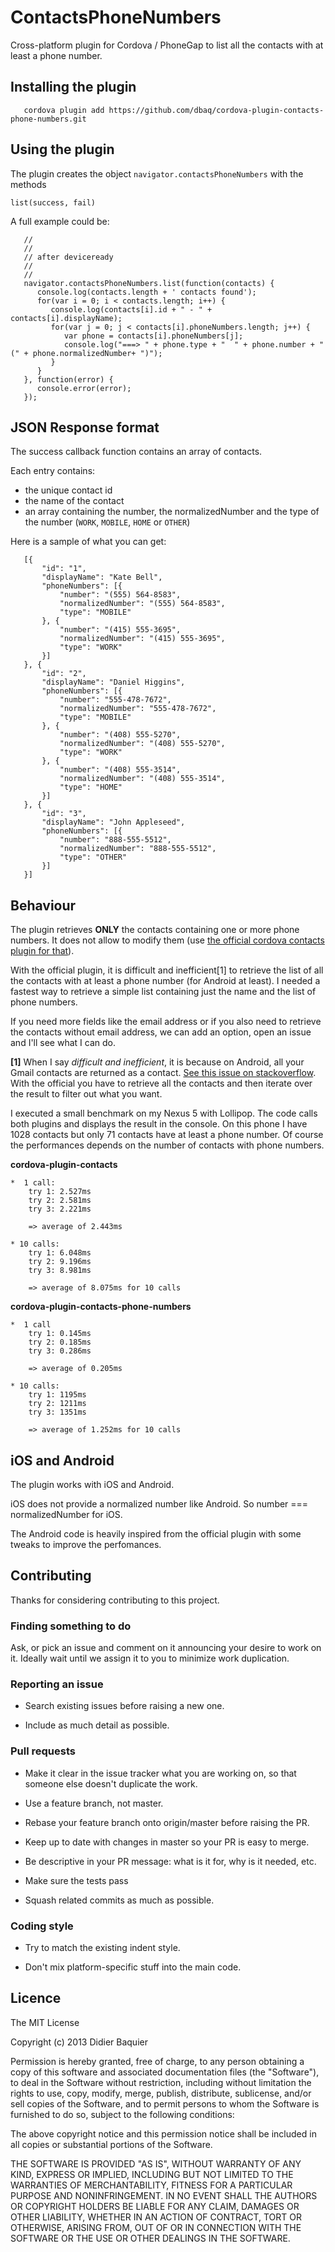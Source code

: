 # ContactsPhoneNumbers

Cross-platform plugin for Cordova / PhoneGap to list all the contacts with at least a phone number.

## Installing the plugin ##
```
   cordova plugin add https://github.com/dbaq/cordova-plugin-contacts-phone-numbers.git
```
## Using the plugin ##
The plugin creates the object `navigator.contactsPhoneNumbers` with the methods

  `list(success, fail)`

A full example could be:

```
   //
   //
   // after deviceready
   //
   //
   navigator.contactsPhoneNumbers.list(function(contacts) {
      console.log(contacts.length + ' contacts found');
      for(var i = 0; i < contacts.length; i++) {
         console.log(contacts[i].id + " - " + contacts[i].displayName);
         for(var j = 0; j < contacts[i].phoneNumbers.length; j++) {
            var phone = contacts[i].phoneNumbers[j];
            console.log("===> " + phone.type + "  " + phone.number + " (" + phone.normalizedNumber+ ")"); 
         }
      }
   }, function(error) {
      console.error(error);
   });

```

## JSON Response format

The success callback function contains an array of contacts. 

Each entry contains:

   * the unique contact id
   * the name of the contact
   * an array containing the number, the normalizedNumber and the type of the number (```WORK```, ```MOBILE```, ```HOME``` or ```OTHER```)

Here is a sample of what you can get:

```
   [{
       "id": "1",
       "displayName": "Kate Bell",
       "phoneNumbers": [{
           "number": "(555) 564-8583",
           "normalizedNumber": "(555) 564-8583",
           "type": "MOBILE"
       }, {
           "number": "(415) 555-3695",
           "normalizedNumber": "(415) 555-3695",
           "type": "WORK"
       }]
   }, {
       "id": "2",
       "displayName": "Daniel Higgins",
       "phoneNumbers": [{
           "number": "555-478-7672",
           "normalizedNumber": "555-478-7672",
           "type": "MOBILE"
       }, {
           "number": "(408) 555-5270",
           "normalizedNumber": "(408) 555-5270",
           "type": "WORK"
       }, {
           "number": "(408) 555-3514",
           "normalizedNumber": "(408) 555-3514",
           "type": "HOME"
       }]
   }, {
       "id": "3",
       "displayName": "John Appleseed",
       "phoneNumbers": [{
           "number": "888-555-5512",
           "normalizedNumber": "888-555-5512",
           "type": "OTHER"
       }]
   }]
```

## Behaviour

The plugin retrieves **ONLY** the contacts containing one or more phone numbers. It does not allow to modify them (use [the official cordova contacts plugin for that](https://github.com/apache/cordova-plugin-contacts)).

With the official plugin, it is difficult and inefficient[1] to retrieve the list of all the contacts with at least a phone number (for Android at least). I needed a fastest way to retrieve a simple list containing just the name and the list of phone numbers.

If you need more fields like the email address or if you also need to retrieve the contacts without email address, we can add an option, open an issue and I'll see what I can do.

**[1]** When I say *difficult and inefficient*, it is because on Android, all your Gmail contacts are returned as a contact. [See this issue on stackoverflow](http://stackoverflow.com/questions/20406564/phonegap-contacts-api-android-return-only-phone-contacts-and-not-gmail-conta). With the official you have to retrieve all the contacts and then iterate over the result to filter out what you want.

I executed a small benchmark on my Nexus 5 with Lollipop. The code calls both plugins and displays the result in the console. On this phone I have 1028 contacts but only 71 contacts have at least a phone number. Of course the performances depends on the number of contacts with phone numbers.

**cordova-plugin-contacts**

    *  1 call: 
        try 1: 2.527ms
        try 2: 2.581ms
        try 3: 2.221ms 
        
        => average of 2.443ms
        
    * 10 calls: 
        try 1: 6.048ms 
        try 2: 9.196ms 
        try 3: 8.981ms
        
        => average of 8.075ms for 10 calls

**cordova-plugin-contacts-phone-numbers**

    *  1 call 
        try 1: 0.145ms 
        try 2: 0.185ms 
        try 3: 0.286ms
        
        => average of 0.205ms
        
    * 10 calls: 
        try 1: 1195ms 
        try 2: 1211ms 
        try 3: 1351ms
        
        => average of 1.252ms for 10 calls

## iOS and Android

The plugin works with iOS and Android. 

iOS does not provide a normalized number like Android. So number === normalizedNumber for iOS.

The Android code is heavily inspired from the official plugin with some tweaks to improve the perfomances.

## Contributing

Thanks for considering contributing to this project.

### Finding something to do

Ask, or pick an issue and comment on it announcing your desire to work on it. Ideally wait until we assign it to you to minimize work duplication.

### Reporting an issue

- Search existing issues before raising a new one.

- Include as much detail as possible.

### Pull requests

- Make it clear in the issue tracker what you are working on, so that someone else doesn't duplicate the work.

- Use a feature branch, not master.

- Rebase your feature branch onto origin/master before raising the PR.

- Keep up to date with changes in master so your PR is easy to merge.

- Be descriptive in your PR message: what is it for, why is it needed, etc.

- Make sure the tests pass

- Squash related commits as much as possible.

### Coding style

- Try to match the existing indent style.

- Don't mix platform-specific stuff into the main code.



## Licence ##

The MIT License

Copyright (c) 2013 Didier Baquier

Permission is hereby granted, free of charge, to any person obtaining a copy
of this software and associated documentation files (the "Software"), to deal
in the Software without restriction, including without limitation the rights
to use, copy, modify, merge, publish, distribute, sublicense, and/or sell
copies of the Software, and to permit persons to whom the Software is
furnished to do so, subject to the following conditions:

The above copyright notice and this permission notice shall be included in
all copies or substantial portions of the Software.

THE SOFTWARE IS PROVIDED "AS IS", WITHOUT WARRANTY OF ANY KIND, EXPRESS OR
IMPLIED, INCLUDING BUT NOT LIMITED TO THE WARRANTIES OF MERCHANTABILITY,
FITNESS FOR A PARTICULAR PURPOSE AND NONINFRINGEMENT. IN NO EVENT SHALL THE
AUTHORS OR COPYRIGHT HOLDERS BE LIABLE FOR ANY CLAIM, DAMAGES OR OTHER
LIABILITY, WHETHER IN AN ACTION OF CONTRACT, TORT OR OTHERWISE, ARISING FROM,
OUT OF OR IN CONNECTION WITH THE SOFTWARE OR THE USE OR OTHER DEALINGS IN
THE SOFTWARE.
